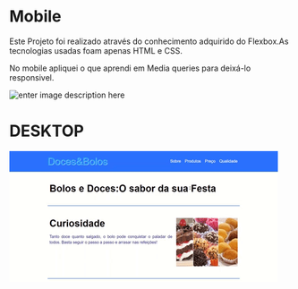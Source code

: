
# Mobile

Este Projeto foi realizado através do conhecimento adquirido do Flexbox.As tecnologias usadas foam apenas HTML e CSS.

No mobile apliquei o que aprendi em Media queries para deixá-lo responsivel.

![enter image description here](https://github.com/emersonpacifico/Bolos-Doces/blob/master/img/mobile%20(2).gif?raw=true)


# DESKTOP



![enter image description here](https://github.com/emersonpacifico/Bolos-Doces/blob/master/img/giphy%20pagina%20bolo.gif?raw=true)